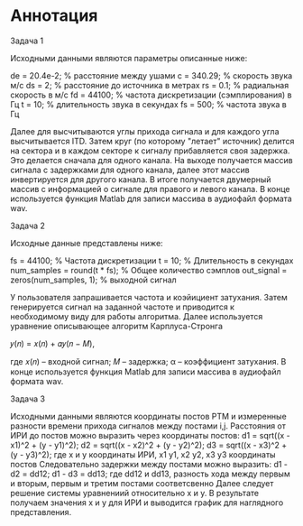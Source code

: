 # Аннотация
Задача 1

Исходными данными являются параметры описанные ниже:

de = 20.4e-2; % расстояние между ушами
c = 340.29; % скорость звука м/с
ds = 2; % расстояние до источника в метрах
rs = 0.1; % радиальная скорость в м/с
fd = 44100; % частота дискретизации (сэмплирования) в Гц
t = 10; % длительность звука в секундах
fs = 500; % частота звука в Гц 

Далее для высчитываются углы прихода сигнала и для каждого угла высчитывается ITD.
Затем круг (по которому "летает" источник) делится на сектора и в каждом секторе к сигналу прибавляется своя задержка. Это делается сначала для одного канала. На выходе получается массив сигнала с задержками для одного канала, далее этот массив инвертируется для другого канала. В итоге получается двумерный массив с информацией о сигнале для правого и левого канала. В конце используется функция Matlab для записи массива в аудиофайл формата wav.

Задача 2 

Исходные данные представлены ниже:

fs = 44100; % Частота дискретизации
t = 10; % Длительность в секундах
num_samples = round(t * fs); % Общее количество сэмплов
out_signal = zeros(num_samples, 1); % выходной сигнал

У пользователя запрашивается частота и коэйициент затухания. Затем генерируется сигнал на заданной частоте и приводится к необходимому виду для работы алгоритма.
Далее используется уравнение описывающее алгоритм Карплуса-Стронга

𝑦(𝑛) = 𝑥(𝑛) + 𝛼𝑦(𝑛 − 𝑀),

где 𝑥(𝑛) – входной сигнал; 𝑀 – задержка; α – коэффициент затухания. 
В конце используется функция Matlab для записи массива в аудиофайл формата wav.

Задача 3

Исходными данными являются координаты постов РТМ и измеренные разности времени прихода сигналов  между постами i,j.
Расстояния от ИРИ до постов можно выразить через координаты постов:
d1 = sqrt((x - x1)^2 + (y - y1)^2);
d2 = sqrt((x - x2)^2 + (y - y2)^2);
d3 = sqrt((x - x3)^2 + (y - y3)^2); 
где х и у координаты ИРИ, х1 у1, х2 у2, х3 у3 координаты постов
Следовательно задержки между постами можно выразить:
d1 - d2 = dd12;
d1 - d3 = dd13;
где dd12 и dd13, разность хода между первым и вторым, первым и третим постами соответсвенно 
Далее следует решение системы уравнениий относительно х и у.
В результате получаем значения х и у для ИРИ и выводится график для наглядного представления.
